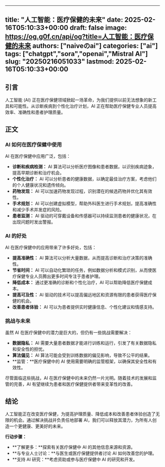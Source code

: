 
---
title: "人工智能：医疗保健的未来"
date: 2025-02-16T05:10:33+00:00
draft: false
image: https://og.g0f.cn/api/og?title=人工智能：医疗保健的未来
authors: ["naiveのai"]
categories: ["ai"]
tags: ["chatgpt","sora","openai","Mistral AI"]
slug: "20250216051033"
lastmod: 2025-02-16T05:10:33+00:00
---
## 引言

人工智能 (AI) 正在医疗保健领域掀起一场革命，为我们提供以前无法想象的新工具和可能性。从诊断疾病到个性化治疗计划，AI 正在帮助医疗保健专业人员提高效率、准确性和患者护理质量。

## 正文

### AI 如何在医疗保健中使用

AI 在医疗保健中应用广泛，包括：

- **诊断和疾病检测：** AI 算法可以分析医疗图像和患者数据，以识别疾病迹象，提高早期诊断和治疗机会。
- **个性化治疗：** AI 可以分析患者的健康数据，以确定最佳治疗方案，考虑他们的个人健康状况和遗传倾向。
- **药物发现：** AI 可以加速药物发现过程，识别潜在的候选药物并优化其有效性。
- **手术规划：** AI 可以创建虚拟模型，帮助外科医生进行手术规划，提高准确性和减少手术并发症的风险。
- **患者监测：** AI 驱动的可穿戴设备和传感器可以持续监测患者的健康状况，在出现问题时发出警报。

### AI 的好处

AI 在医疗保健中的应用带来了许多好处，包括：

- **提高准确性：** AI 算法可以分析大量数据，从而提高诊断和治疗决策的准确性。
- **节省时间：** AI 可以自动化繁琐的任务，例如数据分析和模式识别，从而使医疗保健专业人员腾出更多时间专注于患者护理。
- **降低成本：** 通过更准确的诊断和个性化治疗，AI 可以帮助降低医疗保健成本。
- **提高可及性：** AI 驱动的技术可以提高偏远地区和资源有限的患者获得医疗保健的机会。
- **改善患者体验：** AI 可以为患者提供实时健康信息、个性化建议和情感支持。

### 挑战与未来

虽然 AI 在医疗保健中的潜力是巨大的，但仍有一些挑战需要解决：

- **数据隐私：** AI 需要大量患者数据才能进行训练和运行，引发了有关数据隐私和安全性的担忧。
- **算法偏见：** AI 算法可能会受到训练数据的偏见影响，导致不公平的结果。
- **监管：**医疗保健中的 AI 使用需要明确的监管框架，以确保其安全性和有效性。

尽管面临这些挑战，AI 在医疗保健中的未来仍然一片光明。随着技术的发展和监管的完善，AI 有望继续为患者和医疗保健提供者带来变革性的改善。

## 结论

人工智能正在改变医疗保健，为提高护理质量、降低成本和改善患者体验创造了无限的机会。通过解决挑战并负责任地部署 AI，我们可以释放其潜力，为所有人创造一个更健康、更美好的未来。

**行动步骤：**

- **了解更多：**探索有关医疗保健中 AI 的其他信息来源和资源。
- **与专业人士讨论：**与医生或医疗保健提供者讨论 AI 如何改善您的护理。
- **支持 AI 研究：**考虑资助或参与医疗保健中 AI 的研究和开发。